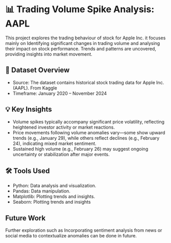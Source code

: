 # 📊 Trading Volume Spike Analysis: AAPL

This project explores the trading behaviour of stock for Apple Inc. it focuses mainly on Identifying significant changes in trading volume and analysing their impact on stock performance. Trends and patterns are uncovered, providing insights into market movement.

## 📂 Dataset Overview
- Source: The dataset contains historical stock trading data for Apple Inc. (AAPL). From Kaggle
- Timeframe: January 2020 – November 2024

## 💡 Key Insights

- Volume spikes typically accompany significant price volatility, reflecting heightened investor activity or market reactions.
- Price movements following volume anomalies vary—some show upward trends (e.g., January 29), while others reflect declines (e.g., February 24), indicating mixed market sentiment.
- Sustained high volume (e.g., February 26) may suggest ongoing uncertainty or stabilization after major events.

## 🛠️ Tools Used
- Python: Data analysis and visualization.
- Pandas: Data manipulation.
- Matplotlib: Plotting trends and insights.
- Seaborn: Plotting trends and insights

## Future Work
Further exploration such as Incorporating sentiment analysis from news or social media to contextualize anomalies can be done in future.

